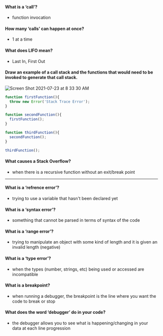 #### What is a ‘call’?
- function invocation
#### How many ‘calls’ can happen at once?
- 1 at a time
#### What does LIFO mean?
- Last In, First Out
#### Draw an example of a call stack and the functions that would need to be invoked to generate that call stack.
![Screen Shot 2021-07-23 at 8 33 30 AM](https://user-images.githubusercontent.com/53208269/126805834-c920e7a0-6232-4e30-aabb-f5178757fee0.png)
```js
function firstFunction(){
  throw new Error('Stack Trace Error');
}

function secondFunction(){
  firstFunction();
}

function thirdFunction(){
  secondFunction();
}

thirdFunction();
```
#### What causes a Stack Overflow?
- when there is a recursive function without an exit/break point
---

#### What is a ‘refrence error’?
- trying to use a variable that hasn't been declared yet
#### What is a ‘syntax error’?
- something that cannot be parsed in terms of syntax of the code
#### What is a ‘range error’?
- trying to manipulate an object with some kind of length and it is given an invalid length (negative)
#### What is a ‘type error’?
- when the types (number, strings, etc) being used or accessed are incompatible 
#### What is a breakpoint?
- when running a debugger, the breakpoint is the line where you want the code to break or stop
#### What does the word ‘debugger’ do in your code?
- the debugger allows you to see what is happening/changing in your data at each line progression 
